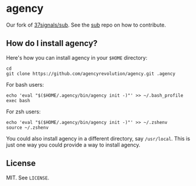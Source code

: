 # agency

Our fork of [37signals/sub][sub]. See the [sub][sub] repo on how to contribute.

## How do I install agency?

Here's how you can install agency in your `$HOME` directory:

    cd
    git clone https://github.com/agencyrevolution/agency.git .agency

For bash users:

    echo 'eval "$($HOME/.agency/bin/agency init -)"' >> ~/.bash_profile
    exec bash

For zsh users:

    echo 'eval "$($HOME/.agency/bin/agency init -)"' >> ~/.zshenv
    source ~/.zshenv

You could also install agency in a different directory, say `/usr/local`. This is just one way you could provide a way to install agency.

## License

MIT. See `LICENSE`.

[sub]: https://github.com/37signals/sub
